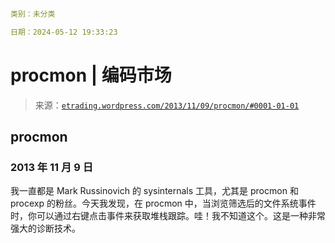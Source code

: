 ```yml

类别：未分类

日期：2024-05-12 19:33:23

```

# procmon | 编码市场

> 来源：[`etrading.wordpress.com/2013/11/09/procmon/#0001-01-01`](https://etrading.wordpress.com/2013/11/09/procmon/#0001-01-01)

## procmon

### 2013 年 11 月 9 日

我一直都是 Mark Russinovich 的 sysinternals 工具，尤其是 procmon 和 procexp 的粉丝。今天我发现，在 procmon 中，当浏览筛选后的文件系统事件时，你可以通过右键点击事件来获取堆栈跟踪。哇！我不知道这个。这是一种非常强大的诊断技术。
